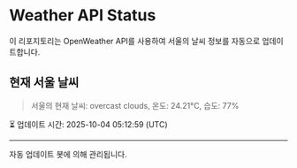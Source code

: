 
# Weather API Status

이 리포지토리는 OpenWeather API를 사용하여 서울의 날씨 정보를 자동으로 업데이트합니다.

## 현재 서울 날씨
> 서울의 현재 날씨: overcast clouds, 온도: 24.21°C, 습도: 77%

⏳ 업데이트 시간: 2025-10-04 05:12:59 (UTC)

---
자동 업데이트 봇에 의해 관리됩니다.
